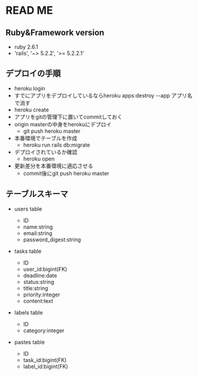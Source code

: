 # READ ME  
## Ruby&Framework version  
- ruby 2.6.1
- 'rails', '~> 5.2.2', '>= 5.2.2.1'  
## デプロイの手順  
- heroku login
- すでにアプリをデプロイしているならheroku apps:destroy --app アプリ名で消す
- heroku create
- アプリをgitの管理下に置いてcommitしておく
- origin masterの中身をherokuにデプロイ
  - git push heroku master
- 本番環境でテーブルを作成
  - heroku run rails db:migrate
- デプロイされているか確認
  - heroku open
- 更新差分を本番環境に適応させる
  - commit後にgit push heroku master  
## テーブルスキーマ  
- users table
  - ID
  - name:string
  - email:string
  - password_digest:string  

- tasks table
  - ID
  - user_id:bigint(FK)
  - deadline:date
  - status:string
  - title:string
  - priority:integer
  - content:text  

- labels table
  - ID
  - category:integer  

- pastes table
  - ID
  - task_id:bigint(FK)
  - label_id:bigint(FK)  